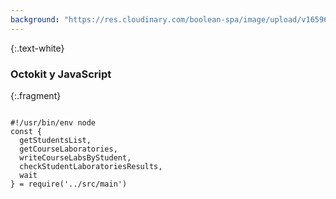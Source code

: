 ```yaml
---
background: "https://res.cloudinary.com/boolean-spa/image/upload/v1659656484/events/SLIDES-COVER_djytvz.jpg"
---
```


{:.text-white}
### Octokit y JavaScript

{:.fragment}
<pre><code data-line-numbers="3-5|6-7|8">
#!/usr/bin/env node
const {
  getStudentsList,
  getCourseLaboratories,
  writeCourseLabsByStudent,
  checkStudentLaboratoriesResults,
  wait
} = require('../src/main')


